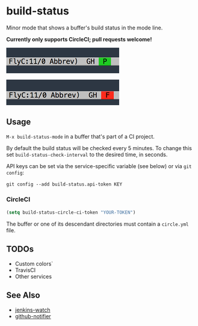 # build-status

Minor mode that shows a buffer's build status in the mode line.

**Currently only supports CircleCI; pull requests welcome!**

![build-status example passing](example1.png)

![build-status example failing](example2.png)

## Usage

`M-x build-status-mode` in a buffer that's part of a CI project.

By default the build status will be checked every 5 minutes. To change this
set `build-status-check-interval` to the desired time, in seconds.

API keys can be set via the service-specific variable (see below) or via `git config`:

```
git config --add build-status.api-token KEY
```

### CircleCI

```el
(setq build-status-circle-ci-token "YOUR-TOKEN")
```

The buffer or one of its descendant directories must contain a `circle.yml` file.

## TODOs

* Custom colors`
* TravisCI
* Other services

## See Also

* [jenkins-watch](https://github.com/ataylor284/jenkins-watch)
* [github-notifier](https://github.com/xuchunyang/github-notifier.el)

